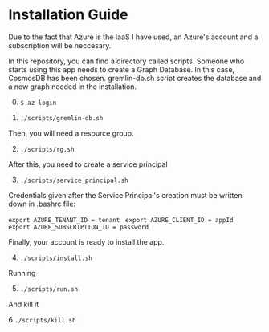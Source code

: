 # Installation Guide

Due to the fact that Azure is the IaaS I have used, an Azure's account and a subscription will be neccesary.

In this repository, you can find a directory called scripts. Someone who starts using
this app needs to create a Graph Database. In this case, CosmosDB has been chosen. gremlin-db.sh script
creates the database and a new graph needed in the installation.

0) `$ az login`

1) `./scripts/gremlin-db.sh`

Then, you will need a resource group.

2) `./scripts/rg.sh`

After this, you need to create a service principal

3) `./scripts/service_principal.sh`

Credentials given after the Service Principal's creation must be written down in .bashrc file:

`export AZURE_TENANT_ID = tenant ` 
`export AZURE_CLIENT_ID = appId`  
`export AZURE_SUBSCRIPTION_ID = password`

Finally, your account is ready to install the app.

4) `./scripts/install.sh`

Running

5) `./scripts/run.sh`

And kill it

6 `./scripts/kill.sh`
